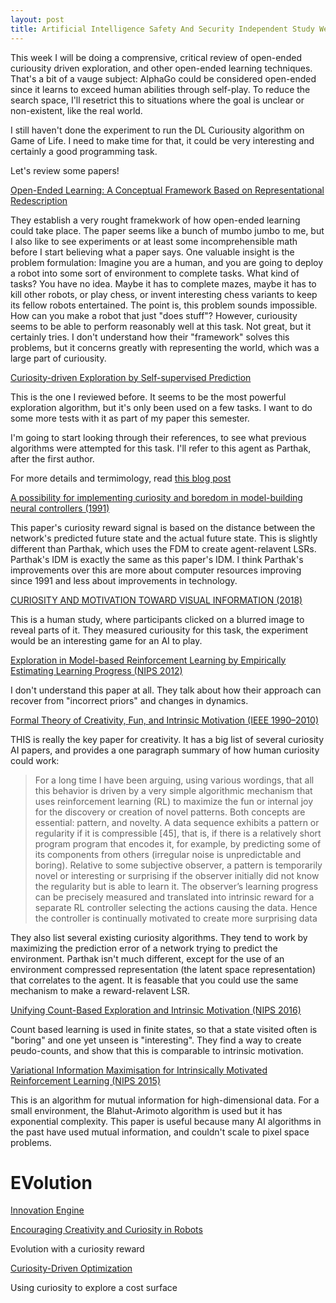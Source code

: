 ```yaml
---
layout: post
title: Artificial Intelligence Safety And Security Independent Study Week 11
---
```


This week I will be doing a comprensive, critical review of open-ended curiousity driven
exploration, and other open-ended learning techniques. That's a bit of a vauge subject: AlphaGo
could be considered open-ended since it learns to exceed human abilities through self-play. To
reduce the search space, I'll resetrict this to situations where the goal is unclear or
non-existent, like the real world. 

I still haven't done the experiment to run the DL Curiousity algorithm on Game of Life. I need to
make time for that, it could be very interesting and certainly a good programming task. 

Let's review some papers!

[Open-Ended Learning: A Conceptual Framework Based on Representational Redescription](https://www.ncbi.nlm.nih.gov/pmc/articles/PMC6167466/)

They establish a very rought framekwork of how open-ended learning could take place. The paper seems
like a bunch of mumbo jumbo to me, but I also like to see experiments or at least some
incomprehensible math before I start believing what a paper says. One valuable insight is the
problem formulation: Imagine you are a human, and you are going to deploy a robot into some sort of
environment to complete tasks. What kind of tasks? You have no idea. Maybe it has to complete mazes,
maybe it has to kill other robots, or play chess, or invent interesting chess variants to keep its
fellow robots entertained. The point is, this problem sounds impossible. How can you make a robot
that just "does stuff"? However, curiousity seems to be able to perform reasonably well at this
task. Not great, but it certainly tries. I don't understand how their "framework" solves this
problems, but it concerns greatly with representing the world, which was a large part of
curiousity.


[Curiosity-driven Exploration by Self-supervised Prediction](https://pathak22.github.io/noreward-rl/)

This is the one I reviewed before. It seems to be the most powerful exploration algorithm, but it's
only been used on a few tasks. I want to do some more tests with it as part of my paper this
semester.

I'm going to start looking through their references, to see what previous algorithms were attempted
for this task. I'll refer to this agent as Parthak, after the first author.

For more details and termimology, read [this blog post](/blog/2019-1-17-Curiosity-Maximizer)

[A possibility for implementing curiosity and boredom in model-building neural controllers (1991)](ftp://ftp.idsia.ch/pub/juergen/curiositysab.pdf)

This paper's curiosity reward signal is based on the distance between the network's
predicted future state and the actual future state. This is slightly different than Parthak, which
uses the FDM to create agent-relavent LSRs. Parthak's IDM is exactly the same as this paper's IDM.
I think Parthak's improvements over this are more about computer resources improving since 1991 and
less about improvements in technology.

[CURIOSITY AND MOTIVATION TOWARD VISUAL INFORMATION (2018)](http://www.diva-portal.org/smash/get/diva2:1184411/FULLTEXT01.pdf)

This is a human study, where participants clicked on a blurred image to reveal parts of it. They
measured curiousity for this task, the experiment would be an interesting game for an AI to play.

[Exploration in Model-based Reinforcement Learning by Empirically Estimating Learning Progress (NIPS 2012)](https://flowers.inria.fr/mlopes/myrefs/12-nips-zeta.pdf)

I don't understand this paper at all. They talk about how their approach can recover from "incorrect
priors" and changes in dynamics.

[Formal Theory of Creativity, Fun, and Intrinsic Motivation (IEEE 1990–2010)](http://people.idsia.ch/~juergen/ieeecreative.pdf)

THIS is really the key paper for creativity. It has a big list of several curiosity AI papers, and
provides a one paragraph summary of how human curiosity could work:

> For a long time I have been arguing, using various wordings,
> that all this behavior is driven by a very simple algorithmic 
> mechanism that uses reinforcement learning (RL) to
> maximize the fun or internal joy for the discovery or creation of novel patterns. Both concepts are
> essential: pattern, and novelty.  A data sequence exhibits a pattern or regularity if it is
> compressible [45], that is, if there is a relatively short program program that encodes it, for
> example, by predicting some of its components from others (irregular noise is unpredictable and
> boring). Relative to some subjective observer, a pattern is temporarily novel or interesting or
> surprising if the observer initially did not know the regularity but is able to learn it. The
> observer’s learning progress can be precisely measured and translated into intrinsic reward for a
> separate RL controller selecting the actions causing the data. Hence the controller is continually
> motivated to create more surprising data

They also list several existing curiosity algorithms. They tend to work by maximizing the prediction
error of a network trying to predict the environment. Parthak isn't much different, except for the
use of an environment compressed representation (the latent space representation) that correlates to
the agent. It is feasable that you could use the same mechanism to make a reward-relavent LSR.

[Unifying Count-Based Exploration and Intrinsic Motivation (NIPS 2016)](https://arxiv.org/pdf/1606.01868.pdf)

Count based learning is used in finite states, so that a state visited often is "boring" and one yet
unseen is "interesting". They find a way to create peudo-counts, and show that this is comparable to
intrinsic motivation.

[Variational Information Maximisation for Intrinsically Motivated Reinforcement Learning (NIPS 2015)](https://arxiv.org/pdf/1509.08731.pdf)

This is an algorithm for mutual information for high-dimensional data. For a small environment, 
the Blahut-Arimoto algorithm is used but it has exponential complexity. This paper is useful because
many AI algorithms in the past have used mutual information, and couldn't scale to pixel space
problems.



# EVolution

[Innovation Engine](http://www.evolvingai.org/innovationengine)

[Encouraging Creativity and Curiosity in Robots](http://www.evolvingai.org/creative-robots)

Evolution with a curiosity reward

[Curiosity-Driven Optimization](http://people.idsia.ch/~juergen/cec2011tom.pdf)

Using curiosity to explore a cost surface

